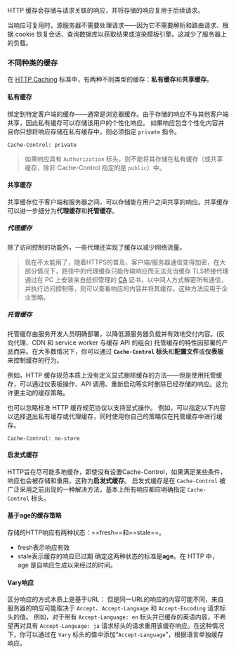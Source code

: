 HTTP 缓存会存储与请求关联的响应，并将存储的响应复用于后续请求。

当响应可复用时，源服务器不需要处理请求——因为它不需要解析和路由请求、根据 cookie 恢复会话、查询数据库以获取结果或渲染模板引擎。这减少了服务器上的负载。
### 不同种类的缓存
在 [HTTP Caching](https://httpwg.org/specs/rfc9111.html) 标准中，有两种不同类型的缓存：**私有缓存**和**共享缓存**。
#### 私有缓存
绑定到特定客户端的缓存——通常是浏览器缓存。由于存储的响应不与其他客户端共享，因此私有缓存可以存储该用户的个性化响应。
如果响应包含个性化内容并且你只想将响应存储在私有缓存中，则必须指定 `private` 指令。
```http
Cache-Control: private
```
>如果响应具有 `Authorization` 标头，则不能将其存储在私有缓存（或共享缓存，除非 Cache-Control 指定的是 `public`）中。

#### 共享缓存
共享缓存位于客户端和服务器之间，可以存储能在用户之间共享的响应。共享缓存可以进一步细分为**代理缓存**和**托管缓存**。
##### 代理缓存
除了访问控制的功能外，一些代理还实现了缓存以减少网络流量。
>现在不太能用了，随着HTTPS的普及，客户端/服务器通信变得加密，在大部分情况下，路径中的代理缓存只能传输响应而无法充当缓存
>TLS桥接代理通过在 PC 上安装来自组织管理的 [CA](https://developer.mozilla.org/zh-CN/docs/Glossary/Certificate_authority) 证书，以中间人方式解密所有通信，并执行访问控制等，则可以查看响应的内容并将其缓存。这种方法应用于企业策略。

##### 托管缓存
托管缓存由服务开发人员明确部署，以降低源服务器负载并有效地交付内容。(反向代理、CDN 和 service worker 与缓存 API 的组合)
托管缓存的特性因部署的产品而异。在大多数情况下，你可以通过 **`Cache-Control` 标头**和**配置文件**或**仪表板**来控制缓存的行为。

例如，HTTP 缓存规范本质上没有定义显式删除缓存的方法——但是使用托管缓存，可以通过仪表板操作、API 调用、重新启动等实时删除已经存储的响应。这允许更主动的缓存策略。

也可以忽略标准 HTTP 缓存规范协议以支持显式操作。
例如，可以指定以下内容以选择退出私有缓存或代理缓存，同时使用你自己的策略仅在托管缓存中进行缓存。
```HTTP
Cache-Control: no-store
```
#### 启发式缓存
HTTP旨在尽可能多地缓存，即使没有设置Cache-Control，如果满足某些条件，响应也会被存储和重用。这称为**启发式缓存**。
启发式缓存是在 `Cache-Control` 被广泛采用之前出现的一种解决方法，基本上所有响应都应明确指定 `Cache-Control` 标头。
#### 基于age的缓存策略
存储的HTTP响应有两种状态：==fresh==和==stale==。
- fresh表示响应有效
- stale表示缓存的响应已过期
确定这两种状态的标准是**age**。在 HTTP 中，age 是自响应生成以来经过的时间。
#### Vary响应
区分响应的方式本质上是基于URL：
但是同一URL的响应的内容可能不同，来自服务器的响应可能取决于 `Accept`、`Accept-Language` 和 `Accept-Encoding` 请求标头的值。
例如，对于带有 `Accept-Language: en` 标头并已缓存的英语内容，不希望再对具有 `Accept-Language: ja` 请求标头的请求重用该缓存响应。在这种情况下，你可以通过在 `Vary` 标头的值中添加“`Accept-Language`”，根据语言单独缓存响应。
